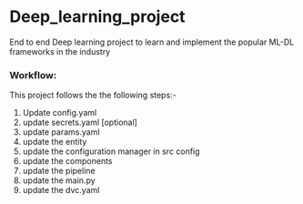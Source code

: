# Deep_learning_project
End to end Deep learning project to learn and implement the popular ML-DL frameworks in the industry


### Workflow:

This project follows the the following steps:-

1. Update config.yaml 
2. update secrets.yaml [optional]
3. update params.yaml
4. update the entity
5. update the configuration manager in src config
6. update the components
7. update the pipeline
8. update the main.py
9. update the dvc.yaml

